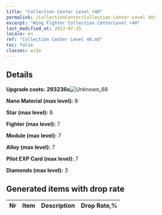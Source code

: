 ```yaml
---
title: "Collection Center Level +40"
permalink: /CollectionCenter/Collection Center Level 40/
excerpt: "Wing Fighter Collection CenterLevel +40"
last_modified_at: 2023-07-25
locale: en
ref: "Collection Center Level 40.md"
toc: false
classes: wide
---
```



## Details

 **Upgrade costs:** **293236x**![Unknown_68](/images/item/bh_img25_p.png)

 **Nano Material (max level):** 8

 **Star (max level):** 8

 **Fighter (max level):** 7

 **Module (max level):** 7

 **Alloy (max level):** 7

 **Pilot EXP Card (max level):** 7

 **Diamonds (max level):** 3

## Generated items with drop rate

  |  Nr |     Item   |    Description   |  Drop Rate,% |
  |:----|:----------:|:-----------------|:-------------|

